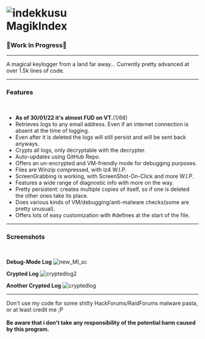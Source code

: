 #  ![indekkusu](https://user-images.githubusercontent.com/43145630/139555514-de439851-d18e-4ef4-832b-0845276687b0.png) </br> MagikIndex


<b><h3>🚧Work In Progress🚧</h3></b>

-----------------------------------------------------

A magical keylogger from a land far away...
Currently pretty advanced at over 1.5k lines of code.

-----------------------------------------------------------------------

<b> <h3> Features </h3> </b> </br>
<ul>
  <li><b>As of 30/01/22 it's almost FUD on VT.</b>(1/68)</li>
  <li>Retrieves logs to any email address. Even if an internet connection is absent at the time of logging.</li>
  <li>Even after it is deleted the logs will still persist and will be sent back anyways.</li>
  <li>Crypts all logs, only decryptable with the decrypter.</li>
  <li>Auto-updates using GitHub Repo.</li>
  <li>Offers an un-encrypted and VM-friendly mode for debugging purposes.</li>
  <li>Files are Winzip compressed, with lz4 W.I.P.</li>
  <li>ScreenGrabbing is working, with ScreenShot-On-Click and more W.I.P.</li>
  <li>Features a wide range of diagnostic info with more on the way.</li>
  <li>Pretty persistent: creates multiple copies of itself, so if one is deleted the other ones take its place.</li>
  <li>Does various kinds of VM/debugging/anti-malware checks(some are pretty unusual).</li>
  <li>Offers lots of easy customization with #defines at the start of the file.</li>
</ul>

-----------------------------------------------------------------------

<b> <h3> Screenshots </h3> </b> </br>

<b>Debug-Mode Log</b>
![new_MI_sc](https://user-images.githubusercontent.com/43145630/151706542-ebf1c3b8-f70e-41d1-9494-47d830335bd4.PNG)

<b>Crypted Log</b>
![cryptedlog2](https://user-images.githubusercontent.com/43145630/139556328-f7c2b3e7-a794-48b9-aaa1-34e245772ef3.PNG)

<b>Another Crypted Log</b>
![cryptedlog](https://user-images.githubusercontent.com/43145630/139556316-5057eff5-a21a-4b85-a1ba-caabfb80b750.PNG)

-------------------------------------------------------------------------

Don't use my code for some shitty HackForums/RaidForums malware pasta, or at least credit me ;P</br></br>
<b>Be aware that i don't take any responsibility of the potential harm caused by this program.</b>
